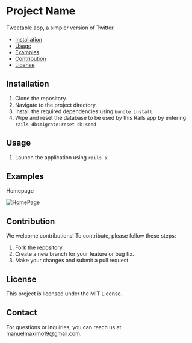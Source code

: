 # Project Name

Tweetable app, a simpler version of Twitter.

- [Installation](#installation)
- [Usage](#usage)
- [Examples](#examples)
- [Contribution](#contribution)
- [License](#license)

## Installation

1. Clone the repository.
2. Navigate to the project directory.
3. Install the required dependencies using `bundle install`.
4. Wipe and reset the database to be used by this Rails app by entering `rails db:migrate:reset db:seed`

## Usage

1. Launch the application using `rails s`.

## Examples

Homepage 

![HomePage](https://gethomeprueba3.s3.us-west-2.amazonaws.com/tweetable.png)


## Contribution

We welcome contributions! To contribute, please follow these steps:

1. Fork the repository.
2. Create a new branch for your feature or bug fix.
3. Make your changes and submit a pull request.

## License

This project is licensed under the MIT License.

## Contact

For questions or inquiries, you can reach us at manuelmaximo19@gmail.com.
